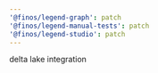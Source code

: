 ```yaml
---
'@finos/legend-graph': patch
'@finos/legend-manual-tests': patch
'@finos/legend-studio': patch
---
```


delta lake integration

